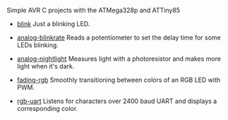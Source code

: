 Simple AVR C projects with the ATMega328p and ATTiny85

* [blink](https://github.com/spro/learning-avrc/tree/master/blink)
  Just a blinking LED.

* [analog-blinkrate](https://github.com/spro/learning-avrc/tree/master/analog-blinkrate)
  Reads a potentiometer to set the delay time for some LEDs blinking.

* [analog-nightlight](https://github.com/spro/learning-avrc/tree/master/analog-nightlight)
  Measures light with a photoresistor and makes more light when it's dark.

* [fading-rgb](https://github.com/spro/learning-avrc/tree/master/fading-rgb)
  Smoothly transitioning between colors of an RGB LED with PWM.

* [rgb-uart](https://github.com/spro/learning-avrc/tree/master/rgb-uart)
  Listens for characters over 2400 baud UART and displays a corresponding color.

